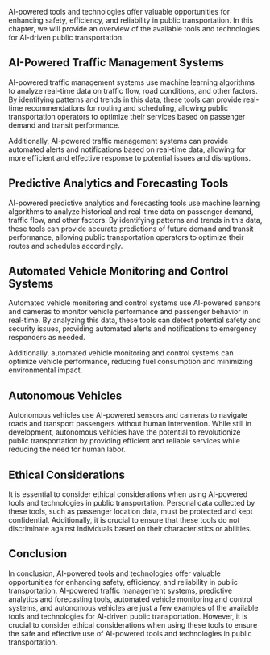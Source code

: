 
AI-powered tools and technologies offer valuable opportunities for enhancing safety, efficiency, and reliability in public transportation. In this chapter, we will provide an overview of the available tools and technologies for AI-driven public transportation.

AI-Powered Traffic Management Systems
-------------------------------------

AI-powered traffic management systems use machine learning algorithms to analyze real-time data on traffic flow, road conditions, and other factors. By identifying patterns and trends in this data, these tools can provide real-time recommendations for routing and scheduling, allowing public transportation operators to optimize their services based on passenger demand and transit performance.

Additionally, AI-powered traffic management systems can provide automated alerts and notifications based on real-time data, allowing for more efficient and effective response to potential issues and disruptions.

Predictive Analytics and Forecasting Tools
------------------------------------------

AI-powered predictive analytics and forecasting tools use machine learning algorithms to analyze historical and real-time data on passenger demand, traffic flow, and other factors. By identifying patterns and trends in this data, these tools can provide accurate predictions of future demand and transit performance, allowing public transportation operators to optimize their routes and schedules accordingly.

Automated Vehicle Monitoring and Control Systems
------------------------------------------------

Automated vehicle monitoring and control systems use AI-powered sensors and cameras to monitor vehicle performance and passenger behavior in real-time. By analyzing this data, these tools can detect potential safety and security issues, providing automated alerts and notifications to emergency responders as needed.

Additionally, automated vehicle monitoring and control systems can optimize vehicle performance, reducing fuel consumption and minimizing environmental impact.

Autonomous Vehicles
-------------------

Autonomous vehicles use AI-powered sensors and cameras to navigate roads and transport passengers without human intervention. While still in development, autonomous vehicles have the potential to revolutionize public transportation by providing efficient and reliable services while reducing the need for human labor.

Ethical Considerations
----------------------

It is essential to consider ethical considerations when using AI-powered tools and technologies in public transportation. Personal data collected by these tools, such as passenger location data, must be protected and kept confidential. Additionally, it is crucial to ensure that these tools do not discriminate against individuals based on their characteristics or abilities.

Conclusion
----------

In conclusion, AI-powered tools and technologies offer valuable opportunities for enhancing safety, efficiency, and reliability in public transportation. AI-powered traffic management systems, predictive analytics and forecasting tools, automated vehicle monitoring and control systems, and autonomous vehicles are just a few examples of the available tools and technologies for AI-driven public transportation. However, it is crucial to consider ethical considerations when using these tools to ensure the safe and effective use of AI-powered tools and technologies in public transportation.
